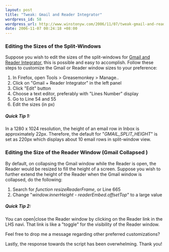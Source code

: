 ```yaml
--- 
layout: post
title: "Tweak: Gmail and Reader Integrator"
wordpress_id: 58
wordpress_url: http://www.winstonyw.com/2006/11/07/tweak-gmail-and-reader-integrator/
date: 2006-11-07 00:24:18 +08:00
---
```

<h3>Editing the Sizes of the Split-Windows</h3>
Suppose you wish to edit the sizes of the split-windows for <a href="http://www.winstonyw.com/2006/11/03/greasemonkey-script-gmail-and-reader-integrator/" target="_blank">Gmail and Reader Integrator</a>, this is possible and easy to accomplish. Follow these steps to customize the Gmail or Reader window sizes to your preference:
<ol>
	<li>In Firefox, open Tools &gt; Greasemonkey &gt; Manage..</li>
	<li>Click on "Gmail + Reader Integrator" in the left panel</li>
	<li>Click "Edit" button</li>
	<li>Choose a text editor, preferably with "Lines Number" display</li>
	<li>Go to Line 54 and 55</li>
	<li>Edit the sizes (in px)</li>
</ol>
<h5>Quick Tip 1:</h5>
In a 1280 x 1024 resolution, the height of an email row in Inbox is approximately 22px. Therefore, the default for "<em>GMAIL_SPLIT_HEIGHT</em>" is set as 220px which displays about 10 email rows in split-window view.

<h3>Editing the Size of the Reader Window (Gmail Collapsed )</h3>
By default, on collapsing the Gmail window while the Reader is open, the Reader would be resized to fill the height of a screen. Suppose you wish to further extend the height of the Reader when the Gmail window is collapsed, do the following:
<ol>
	<li>Search for <em>function resizeReaderFrame</em>, or Line 665</li>
	<li>Change "<em>window.innerHeight - readerEmbed.offsetTop</em>" to a large value</li>
</ol>
<h5>Quick Tip 2:</h5>
You can open|close the Reader window by clicking on the Reader link in the LHS navi. That link is like a "toggle" for the visibility of the Reader window.

Feel free to drop me a message regarding other preferred customizations?

Lastly, the response towards the script has been overwhelming. Thank you!
